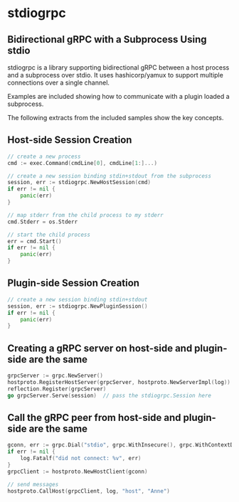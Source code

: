 # stdiogrpc
## Bidirectional gRPC with a Subprocess Using stdio

stdiogrpc is a library supporting bidirectional gRPC between a host process and a subprocess over stdio.
It uses hashicorp/yamux to support multiple connections over a single channel.

Examples are included showing how to communicate with a plugin loaded a subprocess.

The following extracts from the included samples show the key concepts.

## Host-side Session Creation
```go
// create a new process
cmd := exec.Command(cmdLine[0], cmdLine[1:]...)

// create a new session binding stdin+stdout from the subprocess
session, err := stdiogrpc.NewHostSession(cmd)
if err != nil {
	panic(err)
}

// map stderr from the child process to my stderr
cmd.Stderr = os.Stderr

// start the child process
err = cmd.Start()
if err != nil {
	panic(err)
}
```

## Plugin-side Session Creation
```go
// create a new session binding stdin+stdout
session, err := stdiogrpc.NewPluginSession()
if err != nil {
	panic(err)
}
```

## Creating a gRPC server on host-side and plugin-side are the same
```go
grpcServer := grpc.NewServer()
hostproto.RegisterHostServer(grpcServer, hostproto.NewServerImpl(log))
reflection.Register(grpcServer)
go grpcServer.Serve(session)  // pass the stdiogrpc.Session here
```

## Call the gRPC peer from host-side and plugin-side are the same
```go
gconn, err := grpc.Dial("stdio", grpc.WithInsecure(), grpc.WithContextDialer(session.Dial))
if err != nil {
	log.Fatalf("did not connect: %v", err)
}
grpcClient := hostproto.NewHostClient(gconn)

// send messages
hostproto.CallHost(grpcClient, log, "host", "Anne")
```